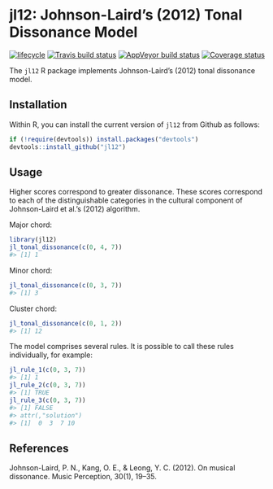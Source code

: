 
<!-- README.md is generated from README.Rmd. Please edit that file -->

# jl12: Johnson-Laird’s (2012) Tonal Dissonance Model

[![lifecycle](https://img.shields.io/badge/lifecycle-maturing-blue.svg)](https://www.tidyverse.org/lifecycle/#maturing)
[![Travis build
status](https://travis-ci.org/pmcharrison/jl12.svg?branch=master)](https://travis-ci.org/pmcharrison/jl12)
[![AppVeyor build
status](https://ci.appveyor.com/api/projects/status/github/pmcharrison/jl12?branch=master&svg=true)](https://ci.appveyor.com/project/pmcharrison/jl12)
[![Coverage
status](https://coveralls.io/repos/github/pmcharrison/jl12/badge.svg)](https://coveralls.io/r/pmcharrison/jl12?branch=master)

The `jl12` R package implements Johnson-Laird’s (2012) tonal dissonance
model.

## Installation

Within R, you can install the current version of `jl12` from Github as
follows:

``` r
if (!require(devtools)) install.packages("devtools")
devtools::install_github("jl12")
```

## Usage

Higher scores correspond to greater dissonance. These scores correspond
to each of the distinguishable categories in the cultural component of
Johnson-Laird et al.’s (2012) algorithm.

Major chord:

``` r
library(jl12)
jl_tonal_dissonance(c(0, 4, 7))
#> [1] 1
```

Minor chord:

``` r
jl_tonal_dissonance(c(0, 3, 7))
#> [1] 3
```

Cluster chord:

``` r
jl_tonal_dissonance(c(0, 1, 2))
#> [1] 12
```

The model comprises several rules. It is possible to call these rules
individually, for example:

``` r
jl_rule_1(c(0, 3, 7))
#> [1] 1
jl_rule_2(c(0, 3, 7))
#> [1] TRUE
jl_rule_3(c(0, 3, 7))
#> [1] FALSE
#> attr(,"solution")
#> [1]  0  3  7 10
```

## References

Johnson-Laird, P. N., Kang, O. E., & Leong, Y. C. (2012). On musical
dissonance. Music Perception, 30(1), 19–35.
